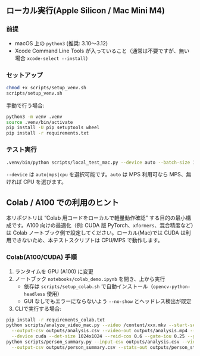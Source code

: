 ## ローカル実行(Apple Silicon / Mac Mini M4)

### 前提
- macOS 上の `python3` (推奨: 3.10〜3.12)
- Xcode Command Line Tools が入っていること（通常は不要ですが、無い場合 `xcode-select --install`）

### セットアップ
```bash
chmod +x scripts/setup_venv.sh
scripts/setup_venv.sh
```

手動で行う場合:
```bash
python3 -m venv .venv
source .venv/bin/activate
pip install -U pip setuptools wheel
pip install -r requirements.txt
```

### テスト実行
```bash
.venv/bin/python scripts/local_test_mac.py --device auto --batch-size 128 --train-steps 200
```

`--device` は `auto|mps|cpu` を選択可能です。`auto` は MPS 利用可なら MPS、無ければ CPU を選びます。

## Colab / A100 での利用のヒント
本リポジトリは “Colab 用コードをローカルで軽量動作確認” する目的の最小構成です。A100 向けの最適化（例: CUDA 版 PyTorch、`xformers`、混合精度など）は Colab ノートブック側で設定してください。ローカル(Mac)では CUDA は利用できないため、本テストスクリプトは CPU/MPS で動作します。

### Colab(A100/CUDA) 手順
1) ランタイムを GPU (A100) に変更
2) ノートブック `notebooks/colab_demo.ipynb` を開き、上から実行
   - 依存は `scripts/setup_colab.sh` で自動インストール（`opencv-python-headless` 使用）
   - GUI なしでもエラーにならないよう `--no-show` とヘッドレス検出が既定
3) CLIで実行する場合:
```bash
pip install -r requirements_colab.txt
python scripts/analyze_video_mac.py --video /content/xxx.mkv --start-sec 1800 --duration-sec 3600 \
  --output-csv outputs/analysis.csv --video-out outputs/analysis.mp4 --save-video --no-show \
  --device cuda --det-size 1024x1024 --reid-cos 0.6 --gate-iou 0.25 --gate-sim 0.45
python scripts/person_summary.py --input-csv outputs/analysis.csv --video /content/xxx.mkv \
  --output-csv outputs/person_summary.csv --stats-out outputs/person_stats.csv | cat
```


